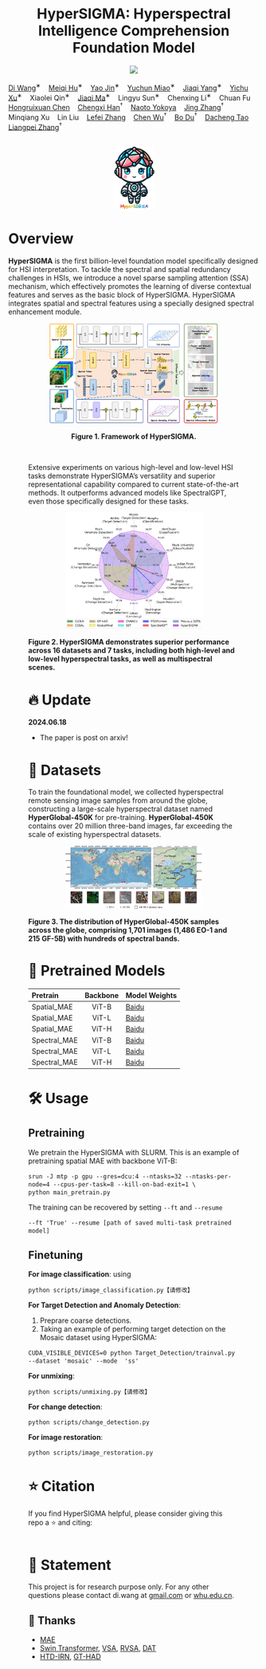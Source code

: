 <h1 align="center"> HyperSIGMA: Hyperspectral Intelligence Comprehension Foundation Model </h1>

<p align="center">
<a href="链接！"><img src="https://img.shields.io/badge/arXiv-Paper-<color>"></a>
</p>


[Di Wang](https://dotwang.github.io/)<sup>∗</sup>&nbsp;&nbsp;&nbsp;
[Meiqi Hu](https://meiqihu.github.io/)<sup>∗</sup>&nbsp;&nbsp;&nbsp;
[Yao Jin](https://scholar.google.com/citations?hl=en&user=PBqyF80AAAAJ)<sup>∗</sup>&nbsp;&nbsp;&nbsp;
[Yuchun Miao](https://scholar.google.com/citations?hl=en&user=-ec3mwUAAAAJ)<sup>∗</sup>&nbsp;&nbsp;&nbsp;
[Jiaqi Yang](https://jqyang22.github.io/)<sup>∗</sup>&nbsp;&nbsp;&nbsp;
[Yichu Xu](https://scholar.google.com/citations?hl=en&user=CxKy4lEAAAAJ)<sup>∗</sup>&nbsp;&nbsp;&nbsp;
Xiaolei Qin<sup>∗</sup>&nbsp;&nbsp;&nbsp;
[Jiaqi Ma](https://leonmakise.github.io/)<sup>∗</sup>&nbsp;&nbsp;&nbsp;
Lingyu Sun<sup>∗</sup>&nbsp;&nbsp;&nbsp;
Chenxing Li<sup>∗</sup>&nbsp;&nbsp;&nbsp;
Chuan Fu<sup></sup>&nbsp;&nbsp;&nbsp;
[Hongruixuan Chen](https://chrx97.com/)<sup></sup>&nbsp;&nbsp;&nbsp;
[Chengxi Han](https://chengxihan.github.io/)<sup>†</sup>&nbsp;&nbsp;&nbsp; 
[Naoto Yokoya](https://naotoyokoya.com/)<sup></sup>&nbsp;&nbsp;&nbsp;
[Jing Zhang](https://scholar.google.com/citations?hl=en&user=9jH5v74AAAAJ&view_op=list_works&sortby=pubdate)<sup>†</sup>&nbsp;&nbsp;&nbsp; 
Minqiang Xu<sup></sup>&nbsp;&nbsp;&nbsp; 
Lin Liu<sup></sup>&nbsp;&nbsp;&nbsp; 
[Lefei Zhang](https://scholar.google.com/citations?user=BLKHwNwAAAAJ&hl=en)<sup></sup>&nbsp;&nbsp;&nbsp;
[Chen Wu](https://scholar.google.com/citations?user=DbTt_CcAAAAJ&hl=en)<sup>†</sup>&nbsp;&nbsp;&nbsp; 
[Bo Du](https://scholar.google.com/citations?user=Shy1gnMAAAAJ&hl=en)<sup>†</sup>&nbsp;&nbsp;&nbsp;
[Dacheng Tao](https://scholar.google.com/citations?user=RwlJNLcAAAAJ&hl=en)<sup></sup>&nbsp;&nbsp;&nbsp; 
[Liangpei Zhang](https://scholar.google.com/citations?user=vzj2hcYAAAAJ&hl=en)<sup>†</sup>&nbsp;&nbsp;&nbsp;
</br></br>


  
<figure>
<div align="center">
<img src=Fig/logo.png width="20%">
</div>
</figure>



# Overview

**HyperSIGMA** is the first billion-level foundation model specifically designed for HSI interpretation. To tackle the
spectral and spatial redundancy challenges in HSIs, we introduce a novel sparse sampling attention (SSA) mechanism, which effectively
promotes the learning of diverse contextual features and serves as the basic block of HyperSIGMA. HyperSIGMA integrates spatial and
spectral features using a specially designed spectral enhancement module.</a>


<figure>
<div align="center">
<img src=Fig/framework.png width="80%">
</div>

<div align='center'>
 
**Figure 1. Framework of HyperSIGMA.**

</div>
<br>


Extensive experiments on various high-level and low-level HSI tasks demonstrate HyperSIGMA’s versatility and superior representational capability compared to current state-of-the-art methods. It outperforms advanced models like SpectralGPT, even those specifically designed for these tasks.

<figure>
<div align="center">
<img src=Fig/radarimg.png width="80%">
</div>
</figure>

**Figure 2. HyperSIGMA demonstrates superior performance across 16 datasets and 7 tasks, including both high-level and low-level hyperspectral tasks, as well as multispectral scenes.** 


# 🔥 Update


**2024.06.18**

- The paper is post on arxiv!

# 📖 Datasets
To train the foundational model, we collected hyperspectral remote sensing image samples from around the globe, constructing a large-scale hyperspectral dataset named **HyperGlobal-450K** for pre-training. **HyperGlobal-450K** contains over 20 million three-band images, far exceeding the scale of existing hyperspectral datasets.

<figure>
<div align="center">
<img src=Fig/dataset.png width="80%">
</div>
</figure>

**Figure 3. The distribution of HyperGlobal-450K samples across the globe, comprising 1,701 images (1,486 EO-1 and 215 GF-5B) with hundreds of spectral bands.**

# 🚀 Pretrained Models

| Pretrain | Backbone | Model Weights |
| :------- | :------: | :------ |
| Spatial_MAE | ViT-B | [Baidu](https://pan.baidu.com/s/1kShixCeWhPGde-vLLxQLJg?pwd=vruc)  | 
| Spatial_MAE | ViT-L |  [Baidu](https://pan.baidu.com/s/11iwHFh8sfg9S-inxOYtJlA?pwd=d2qs)  |
| Spatial_MAE | ViT-H | [Baidu](https://pan.baidu.com/s/1gV9A_XmTCBRw90zjSt90ZQ?pwd=knuu) | 
| Spectral_MAE | ViT-B |  [Baidu](https://pan.baidu.com/s/1VinBf4qnN98aa6z7TZ-ENQ?pwd=mi2y)  |
| Spectral_MAE | ViT-L | [Baidu](https://pan.baidu.com/s/1tF2rG-T_65QA3UaG4K9Lhg?pwd=xvdd) | 
| Spectral_MAE | ViT-H |  [Baidu](https://pan.baidu.com/s/1Di9ffWuzxPZUagBCU4Px2w?pwd=bi9r)|



# 🛠️ Usage

## Pretraining

We pretrain the HyperSIGMA with SLURM. This is an example of pretraining spatial MAE with backbone ViT-B:

```
srun -J mtp -p gpu --gres=dcu:4 --ntasks=32 --ntasks-per-node=4 --cpus-per-task=8 --kill-on-bad-exit=1 \
python main_pretrain.py 
```
The training can be recovered by setting `--ft` and `--resume`
```
--ft 'True' --resume [path of saved multi-task pretrained model]
```

## Finetuning

**For image classification**: using 
```
python scripts/image_classification.py【请修改】
```
**For Target Detection and Anomaly Detection**: 

1. Preprare coarse detections.
2. Taking an example of performing target detection on the Mosaic dataset using HyperSIGMA:

```
CUDA_VISIBLE_DEVICES=0 python Target_Detection/trainval.py --dataset 'mosaic' --mode  'ss'
```

**For unmixing**: 

```
python scripts/unmixing.py【请修改】
```

**For change detection**: 
```
python scripts/change_detection.py
```

**For image restoration**: 
```
python scripts/image_restoration.py
```



# ⭐ Citation

If you find HyperSIGMA helpful, please consider giving this repo a ⭐ and citing:

```

```

# 🎺 Statement

This project is for research purpose only. For any other questions please contact di.wang at [gmail.com](mailto:wd74108520@gmail.com) or [whu.edu.cn](mailto:d_wang@whu.edu.cn).


## 💖 Thanks

* [MAE](https://github.com/facebookresearch/mae)
* [Swin Transformer](https://github.com/microsoft/Swin-Transformer), [VSA](https://github.com/ViTAE-Transformer/ViTAE-VSA), [RVSA](https://github.com/ViTAE-Transformer/Remote-Sensing-RVSA), [DAT](https://github.com/LeapLabTHU/DAT)
* [HTD-IRN](https://github.com/shendb2022/HTD-IRN), [GT-HAD](https://github.com/jeline0110/GT-HAD)
